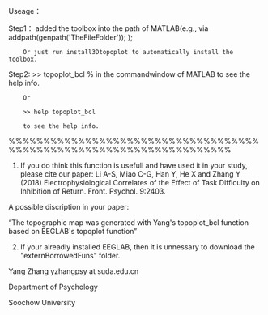 


Useage：

Step1： added the toolbox into the path of MATLAB(e.g., via addpath(genpath('TheFileFolder'));  );

        Or just run install3Dtopoplot to automatically install the toolbox.

Step2: >> topoplot_bcl % in the commandwindow of MATLAB to see the help info.


        Or 
        
        >> help topoplot_bcl
        
        to see the help info.



%%%%%%%%%%%%%%%%%%%%%%%%%%%%%%%%%%%%%%%%%%%%%%%%%%%%%%%%%%%%%%%%%%%%
1) If you do think this function is usefull and have used it in your study, please cite our paper:
Li A-S, Miao C-G, Han Y, He X and Zhang Y (2018)
Electrophysiological Correlates of the Effect of Task Difficulty on Inhibition of Return. Front. Psychol. 9:2403.

A possible discription in your paper:

“The topographic map was generated with Yang's topoplot_bcl function based on EEGLAB's topoplot function”
    
2) If your alreadly installed EEGLAB, then it is unnessary to download the "externBorrowedFuns" folder.

Yang Zhang
yzhangpsy at suda.edu.cn

Department of Psychology

Soochow University
